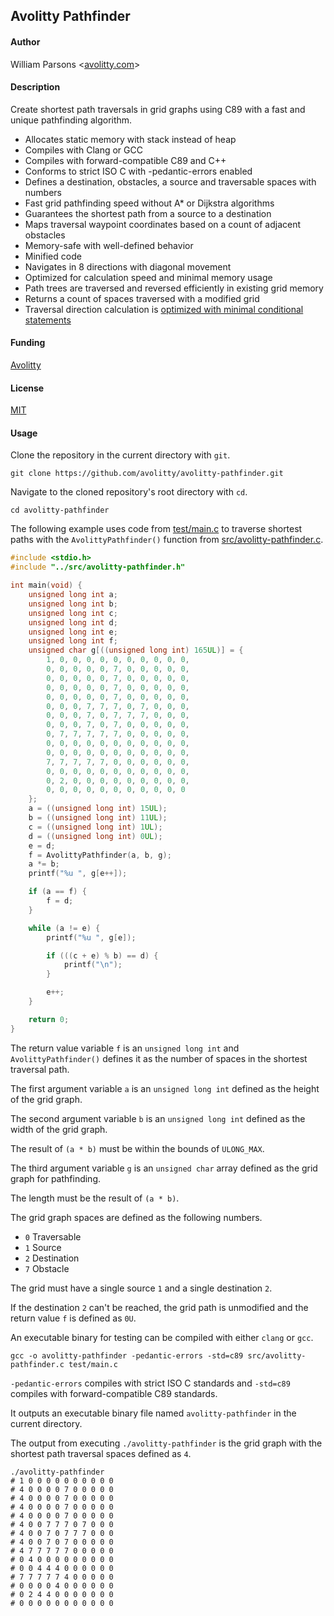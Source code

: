## Avolitty Pathfinder

#### Author
William Parsons <[avolitty.com](https://avolitty.com/)>

#### Description
Create shortest path traversals in grid graphs using C89 with a fast and unique pathfinding algorithm.

- Allocates static memory with stack instead of heap
- Compiles with Clang or GCC
- Compiles with forward-compatible C89 and C++
- Conforms to strict ISO C with -pedantic-errors enabled
- Defines a destination, obstacles, a source and traversable spaces with numbers
- Fast grid pathfinding speed without A* or Dijkstra algorithms
- Guarantees the shortest path from a source to a destination
- Maps traversal waypoint coordinates based on a count of adjacent obstacles
- Memory-safe with well-defined behavior
- Minified code
- Navigates in 8 directions with diagonal movement
- Optimized for calculation speed and minimal memory usage
- Path trees are traversed and reversed efficiently in existing grid memory
- Returns a count of spaces traversed with a modified grid
- Traversal direction calculation is [optimized with minimal conditional statements](https://avolitty.com/blog/optimizing-calculation-of-8-directional-grid-navigation-in-c/)

#### Funding
[Avolitty](https://avolitty.com/donate/)

#### License
[MIT](https://github.com/avolitty/avolitty-pathfinder/blob/main/LICENSE)

#### Usage
Clone the repository in the current directory with `git`.

``` console
git clone https://github.com/avolitty/avolitty-pathfinder.git
```

Navigate to the cloned repository's root directory with `cd`.

``` console
cd avolitty-pathfinder
```

The following example uses code from [test/main.c](https://github.com/avolitty/avolitty-pathfinder/blob/main/test/main.c) to traverse shortest paths with the `AvolittyPathfinder()` function from [src/avolitty-pathfinder.c](https://github.com/avolitty/avolitty-pathfinder/blob/main/src/avolitty-pathfinder.c).

``` c
#include <stdio.h>
#include "../src/avolitty-pathfinder.h"

int main(void) {
	unsigned long int a;
	unsigned long int b;
	unsigned long int c;
	unsigned long int d;
	unsigned long int e;
	unsigned long int f;
	unsigned char g[((unsigned long int) 165UL)] = {
		1, 0, 0, 0, 0, 0, 0, 0, 0, 0, 0,
		0, 0, 0, 0, 0, 7, 0, 0, 0, 0, 0,
		0, 0, 0, 0, 0, 7, 0, 0, 0, 0, 0,
		0, 0, 0, 0, 0, 7, 0, 0, 0, 0, 0,
		0, 0, 0, 0, 0, 7, 0, 0, 0, 0, 0,
		0, 0, 0, 7, 7, 7, 0, 7, 0, 0, 0,
		0, 0, 0, 7, 0, 7, 7, 7, 0, 0, 0,
		0, 0, 0, 7, 0, 7, 0, 0, 0, 0, 0,
		0, 7, 7, 7, 7, 7, 0, 0, 0, 0, 0,
		0, 0, 0, 0, 0, 0, 0, 0, 0, 0, 0,
		0, 0, 0, 0, 0, 0, 0, 0, 0, 0, 0,
		7, 7, 7, 7, 7, 0, 0, 0, 0, 0, 0,
		0, 0, 0, 0, 0, 0, 0, 0, 0, 0, 0,
		0, 2, 0, 0, 0, 0, 0, 0, 0, 0, 0,
		0, 0, 0, 0, 0, 0, 0, 0, 0, 0, 0
	};
	a = ((unsigned long int) 15UL);
	b = ((unsigned long int) 11UL);
	c = ((unsigned long int) 1UL);
	d = ((unsigned long int) 0UL);
	e = d;
	f = AvolittyPathfinder(a, b, g);
	a *= b;
	printf("%u ", g[e++]);

	if (a == f) {
		f = d;
	}

	while (a != e) {
		printf("%u ", g[e]);

		if (((c + e) % b) == d) {
			printf("\n");
		}

		e++;
	}

	return 0;
}
```

The return value variable `f` is an `unsigned long int` and `AvolittyPathfinder()` defines it as the number of spaces in the shortest traversal path.

The first argument variable `a` is an `unsigned long int` defined as the height of the grid graph.

The second argument variable `b` is an `unsigned long int` defined as the width of the grid graph.

The result of `(a * b)` must be within the bounds of `ULONG_MAX`.

The third argument variable `g` is an `unsigned char` array defined as the grid graph for pathfinding.

The length must be the result of `(a * b)`.

The grid graph spaces are defined as the following numbers.

- `0` Traversable
- `1` Source
- `2` Destination
- `7` Obstacle

The grid must have a single source `1` and a single destination `2`.

If the destination `2` can't be reached, the grid path is unmodified and the return value `f` is defined as `0U`.

An executable binary for testing can be compiled with either `clang` or `gcc`.

``` console
gcc -o avolitty-pathfinder -pedantic-errors -std=c89 src/avolitty-pathfinder.c test/main.c
```

`-pedantic-errors` compiles with strict ISO C standards and `-std=c89` compiles with forward-compatible C89 standards.

It outputs an executable binary file named `avolitty-pathfinder` in the current directory.

The output from executing `./avolitty-pathfinder` is the grid graph with the shortest path traversal spaces defined as `4`.

``` console
./avolitty-pathfinder
# 1 0 0 0 0 0 0 0 0 0 0
# 4 0 0 0 0 7 0 0 0 0 0
# 4 0 0 0 0 7 0 0 0 0 0
# 4 0 0 0 0 7 0 0 0 0 0
# 4 0 0 0 0 7 0 0 0 0 0
# 4 0 0 7 7 7 0 7 0 0 0
# 4 0 0 7 0 7 7 7 0 0 0
# 4 0 0 7 0 7 0 0 0 0 0
# 4 7 7 7 7 7 0 0 0 0 0
# 0 4 0 0 0 0 0 0 0 0 0
# 0 0 4 4 4 0 0 0 0 0 0
# 7 7 7 7 7 4 0 0 0 0 0
# 0 0 0 0 4 0 0 0 0 0 0
# 0 2 4 4 0 0 0 0 0 0 0
# 0 0 0 0 0 0 0 0 0 0 0
```
